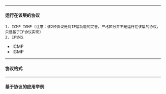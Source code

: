 
---

#### 运行在该层的协议

```
1. ICMP IGMP (注意：该2种协议是对IP层功能的完善，严格区分并不是运行在该层的协议，只是基于IP协议实现)
2. IP协议
```

* ICMP
* IGMP

---

#### 协议格式

---

#### 基于协议的应用举例



